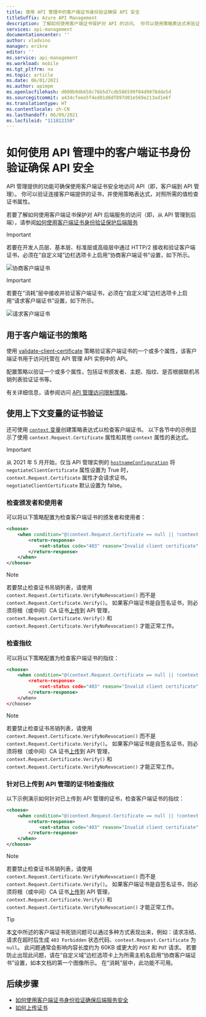 ```yaml
---
title: 使用 API 管理中的客户端证书身份验证确保 API 安全
titleSuffix: Azure API Management
description: 了解如何使用客户端证书保护对 API 的访问。 你可以使用策略表达式来验证传入证书。
services: api-management
documentationcenter: ''
author: vladvino
manager: erikre
editor: ''
ms.service: api-management
ms.workload: mobile
ms.tgt_pltfrm: na
ms.topic: article
ms.date: 06/01/2021
ms.author: apimpm
ms.openlocfilehash: d000b9db658c76b5d7cdb586599f04d9078dde5d
ms.sourcegitcommit: a434cfeee5f4ed01d6df897d01e569e213ad1e6f
ms.translationtype: HT
ms.contentlocale: zh-CN
ms.lasthandoff: 06/09/2021
ms.locfileid: "111812150"
---
```

# <a name="how-to-secure-apis-using-client-certificate-authentication-in-api-management"></a>如何使用 API 管理中的客户端证书身份验证确保 API 安全

API 管理提供的功能可确保使用客户端证书安全地访问 API（即，客户端到 API 管理）。 你可以验证连接客户端提供的证书，并使用策略表达式，对照所需的值检查证书属性。

若要了解如何使用客户端证书保护对 API 后端服务的访问（即，从 API 管理到后端），请参阅[如何使用客户端证书身份验证保护后端服务](./api-management-howto-mutual-certificates.md)

> [!IMPORTANT]
> 若要在开发人员层、基本层、标准层或高级层中通过 HTTP/2 接收和验证客户端证书，必须在“自定义域”边栏选项卡上启用“协商客户端证书”设置，如下所示。

![协商客户端证书](./media/api-management-howto-mutual-certificates-for-clients/negotiate-client-certificate.png)

> [!IMPORTANT]
> 若要在“消耗”层中接收并验证客户端证书，必须在“自定义域”边栏选项卡上启用“请求客户端证书”设置，如下所示。

![请求客户端证书](./media/api-management-howto-mutual-certificates-for-clients/request-client-certificate.png)

## <a name="policy-to-validate-client-certificates"></a>用于客户端证书的策略

使用 [validate-client-certificate](api-management-access-restriction-policies.md#validate-client-certificate) 策略验证客户端证书的一个或多个属性，该客户端证书用于访问托管在 API 管理 API 实例中的 API。

配置策略以验证一个或多个属性，包括证书颁发者、主题、指纹、是否根据联机吊销列表验证证书等。

有关详细信息，请参阅访问 [API 管理访问限制策略](api-management-access-restriction-policies.md)。

## <a name="certificate-validation-with-context-variables"></a>使用上下文变量的证书验证

还可使用 [`context` 变量](api-management-policy-expressions.md#ContextVariables)创建策略表达式以检查客户端证书。 以下各节中的示例显示了使用 `context.Request.Certificate` 属性和其他 `context` 属性的表达式。

> [!IMPORTANT]
> 从 2021 年 5 月开始，仅当 API 管理实例的 [`hostnameConfiguration`](/rest/api/apimanagement/2019-12-01/apimanagementservice/createorupdate#hostnameconfiguration) 将 `negotiateClientCertificate` 属性设置为 True 时，`context.Request.Certificate` 属性才会请求证书。 `negotiateClientCertificate` 默认设置为 false。

### <a name="checking-the-issuer-and-subject"></a>检查颁发者和使用者

可以将以下策略配置为检查客户端证书的颁发者和使用者：

```xml
<choose>
    <when condition="@(context.Request.Certificate == null || !context.Request.Certificate.Verify() || context.Request.Certificate.Issuer != "trusted-issuer" || context.Request.Certificate.SubjectName.Name != "expected-subject-name")" >
        <return-response>
            <set-status code="403" reason="Invalid client certificate" />
        </return-response>
    </when>
</choose>
```

> [!NOTE]
> 若要禁止检查证书吊销列表，请使用 `context.Request.Certificate.VerifyNoRevocation()` 而不是 `context.Request.Certificate.Verify()`。
> 如果客户端证书是自签名证书，则必须将根（或中间）CA 证书[上传](api-management-howto-ca-certificates.md)到 API 管理，`context.Request.Certificate.Verify()` 和 `context.Request.Certificate.VerifyNoRevocation()` 才能正常工作。

### <a name="checking-the-thumbprint"></a>检查指纹

可以将以下策略配置为检查客户端证书的指纹：

```xml
<choose>
    <when condition="@(context.Request.Certificate == null || !context.Request.Certificate.Verify() || context.Request.Certificate.Thumbprint != "DESIRED-THUMBPRINT-IN-UPPER-CASE")" >
        <return-response>
            <set-status code="403" reason="Invalid client certificate" />
        </return-response>
    </when>
</choose>
```

> [!NOTE]
> 若要禁止检查证书吊销列表，请使用 `context.Request.Certificate.VerifyNoRevocation()` 而不是 `context.Request.Certificate.Verify()`。
> 如果客户端证书是自签名证书，则必须将根（或中间）CA 证书[上传](api-management-howto-ca-certificates.md)到 API 管理，`context.Request.Certificate.Verify()` 和 `context.Request.Certificate.VerifyNoRevocation()` 才能正常工作。

### <a name="checking-a-thumbprint-against-certificates-uploaded-to-api-management"></a>针对已上传到 API 管理的证书检查指纹

以下示例演示如何针对已上传到 API 管理的证书，检查客户端证书的指纹：

```xml
<choose>
    <when condition="@(context.Request.Certificate == null || !context.Request.Certificate.Verify()  || !context.Deployment.Certificates.Any(c => c.Value.Thumbprint == context.Request.Certificate.Thumbprint))" >
        <return-response>
            <set-status code="403" reason="Invalid client certificate" />
        </return-response>
    </when>
</choose>

```

> [!NOTE]
> 若要禁止检查证书吊销列表，请使用 `context.Request.Certificate.VerifyNoRevocation()` 而不是 `context.Request.Certificate.Verify()`。
> 如果客户端证书是自签名证书，则必须将根（或中间）CA 证书[上传](api-management-howto-ca-certificates.md)到 API 管理，`context.Request.Certificate.Verify()` 和 `context.Request.Certificate.VerifyNoRevocation()` 才能正常工作。

> [!TIP]
> 本[文](https://techcommunity.microsoft.com/t5/Networking-Blog/HTTPS-Client-Certificate-Request-freezes-when-the-Server-is/ba-p/339672)中所述的客户端证书死锁问题可以通过多种方式表现出来，例如：请求冻结、请求在超时后生成 `403 Forbidden` 状态代码、`context.Request.Certificate` 为 `null`。 此问题通常会影响内容长度约为 60KB 或更大的 `POST` 和 `PUT` 请求。
> 若要防止出现此问题，请在“自定义域”边栏选项卡上为所需主机名启用“协商客户端证书”设置，如本文档的第一个图像所示。 在“消耗”层中，此功能不可用。

## <a name="next-steps"></a>后续步骤

-   [如何使用客户端证书身份验证确保后端服务安全](./api-management-howto-mutual-certificates.md)
-   [如何上传证书](./api-management-howto-mutual-certificates.md)
